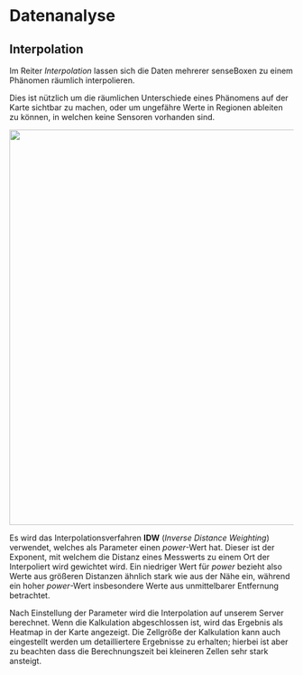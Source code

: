 # Datenanalyse


## Interpolation
Im Reiter *Interpolation* lassen sich die Daten mehrerer senseBoxen zu einem Phänomen räumlich interpolieren.

Dies ist nützlich um die räumlichen Unterschiede eines Phänomens auf der Karte sichtbar zu machen, oder um ungefähre Werte in Regionen ableiten zu können, in welchen keine Sensoren vorhanden sind.

<img src="https://raw.githubusercontent.com/sensebox/resources/master/images/osem_interpolation.jpg" center width="700px" />

Es wird das Interpolationsverfahren **IDW** (*Inverse Distance Weighting*) verwendet, welches als Parameter einen *power*-Wert hat. Dieser ist der Exponent, mit welchem die Distanz eines Messwerts zu einem Ort der Interpoliert wird gewichtet wird.
Ein niedriger Wert für *power* bezieht also Werte aus größeren Distanzen ähnlich stark wie aus der Nähe ein, während ein hoher *power*-Wert insbesondere Werte aus unmittelbarer Entfernung betrachtet.

Nach Einstellung der Parameter wird die Interpolation auf unserem Server berechnet.
Wenn die Kalkulation abgeschlossen ist, wird das Ergebnis als Heatmap in der Karte angezeigt.
Die Zellgröße der Kalkulation kann auch eingestellt werden um detailliertere Ergebnisse zu erhalten; hierbei ist aber zu beachten dass die Berechnungszeit bei kleineren Zellen sehr stark ansteigt.

